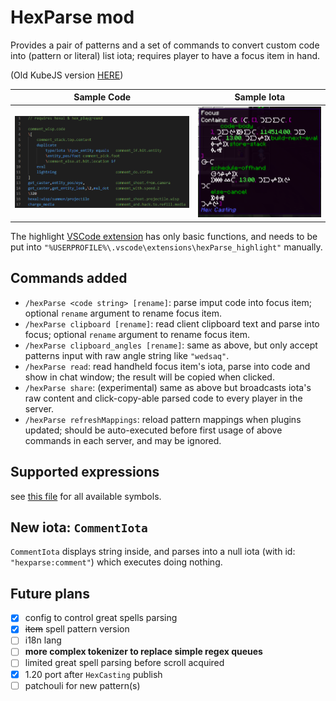 # HexParse mod

Provides a pair of patterns and a set of commands to convert custom code into (pattern or literal) list iota; requires player to have a focus item in hand.

(Old KubeJS version [HERE](https://github.com/YukkuriC/hex_playground/blob/1.19/server_scripts/Parser.js))

| Sample Code                           | Sample Iota                           |
|---------------------------------------|---------------------------------------|
| ![Sample Code](https://github.com/YukkuriC/HexParseMod/raw/main/img/sample%20code.png) | ![Sample Iota](https://github.com/YukkuriC/HexParseMod/raw/main/img/sample%20iota.png) |

The
highlight [VSCode extension](https://github.com/YukkuriC/hexParse_scripts/tree/main/.vscode/extensions/hexParse_highlight)
has only basic functions, and needs to be put into `"%USERPROFILE%\.vscode\extensions\hexParse_highlight"` manually.

## Commands added

- `/hexParse <code string> [rename]`: parse imput code into focus item; optional `rename` argument to rename focus item.
- `/hexParse clipboard [rename]`: read client clipboard text and parse into focus; optional `rename` argument to rename
  focus item.
- `/hexParse clipboard_angles [rename]`: same as above, but only accept patterns input with raw angle string like
  `"wedsaq"`.
- `/hexParse read`: read handheld focus item's iota, parse into code and show in chat window; the result will be copied
  when clicked.
- `/hexParse share`: (experimental) same as above but broadcasts iota's raw content and click-copy-able parsed code to
  every player in the server.
- `/hexParse refreshMappings`: reload pattern mappings when plugins updated; should be auto-executed before first usage
  of above commands in each server, and may be ignored.

## Supported expressions

see [this file](https://github.com/YukkuriC/HexParseMod/blob/main/SYNTAX.md) for all available symbols.

## New iota: `CommentIota`

`CommentIota` displays string inside, and parses into a null iota (with id: `"hexparse:comment"`) which executes doing
nothing.

## Future plans

* [x] config to control great spells parsing
* [x] ~~item~~ spell pattern version
* [ ] i18n lang
* [ ] **more complex tokenizer to replace simple regex queues**
* [ ] limited great spell parsing before scroll acquired
* [x] 1.20 port after `HexCasting` publish
* [ ] patchouli for new pattern(s)
